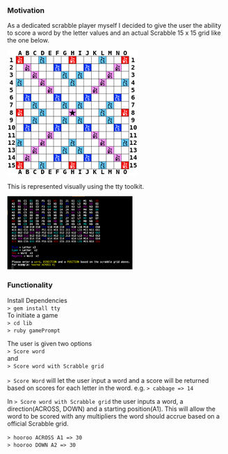 ### Motivation
As a dedicated scrabble player myself I decided to give the user the ability to score a word by the letter values and an actual Scrabble 15 x 15 grid like the one below.

![alt text](https://github.com/Confidenceman02/Scrabble-challenge/blob/master/assets/images/scrabble_grid.png)

This is represented visually using the tty toolkit.

<img src="./assets/images/scrabble_grid_IG.png" alt="Drawing" width="288"/>

### Functionality
Install Dependencies <br>
```> gem install tty``` <br>
To initiate a game <br>
```> cd lib``` <br>
```> ruby gamePrompt``` <br>

The user is given two options <br>
```> Score word``` <br> 
and <br>
```> Score word with Scrabble grid``` <br>
<br>
```> Score Word``` will let the user input a word and a score will be returned based on scores for each letter in the word.
e.g.
```> cabbage => 14```

In ```> Score word with Scrabble grid``` the user inputs a word, a direction(ACROSS, DOWN) and a starting position(A1).
This will allow the word to be scored with any multipliers the word should accrue based on a official Scrabble grid.

```> hooroo ACROSS A1 => 30```
<br>
```> hooroo DOWN A2 => 30```

